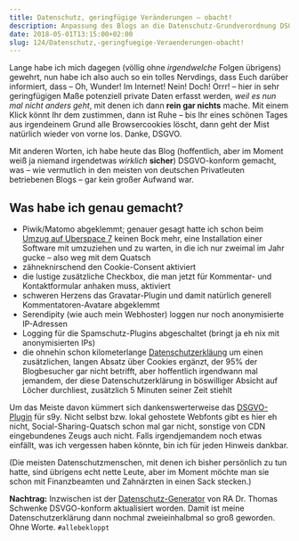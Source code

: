 ```yaml
---
title: Datenschutz, geringfügige Veränderungen – obacht!
description: Anpassung des Blogs an die Datenschutz-Grundverordnung DSGVO
date: 2018-05-01T13:15:00+02:00
slug: 124/Datenschutz,-geringfuegige-Veraenderungen-obacht!
---
```


Lange habe ich mich dagegen (völlig ohne _irgendwelche_ Folgen übrigens) gewehrt, nun habe ich also auch so ein tolles Nervdings, dass Euch darüber informiert, dass – Oh, Wunder! Im Internet! Nein! Doch! Orrr! – hier in sehr geringfügigen Maße potenziell private Daten erfasst werden, _weil es nun mal nicht anders geht_, mit denen ich dann **rein gar nichts** mache. Mit einem Klick könnt Ihr dem zustimmen, dann ist Ruhe – bis Ihr eines schönen Tages aus irgendeinem Grund alle Browsercookies löscht, dann geht der Mist natürlich wieder von vorne los. Danke, DSGVO.

Mit anderen Worten, ich habe heute das Blog (hoffentlich, aber im Moment weiß ja niemand irgendetwas _wirklich_ **sicher**) DSGVO-konform gemacht, was – wie vermutlich in den meisten von deutschen Privatleuten betriebenen Blogs – gar kein großer Aufwand war.

## Was habe ich genau gemacht?

-   Piwik/Matomo abgeklemmt; genauer gesagt hatte ich schon beim [Umzug auf Uberspace 7](/archiv/121/Beta.html) keinen Bock mehr, eine Installation einer Software mit umzuziehen und zu warten, in die ich nur zweimal im Jahr gucke – also weg mit dem Quatsch
-   zähneknirschend den Cookie-Consent aktiviert
-   die lustige zusätzliche Checkbox, die man jetzt für Kommentar- und Kontaktformular anhaken muss, aktiviert
-   schweren Herzens das Gravatar-Plugin und damit natürlich generell Kommentatoren-Avatare abgeklemmt
-   Serendipity (wie auch mein Webhoster) loggen nur noch anonymisierte IP-Adressen
-   Logging für die Spamschutz-Plugins abgeschaltet (bringt ja eh nix mit anonymisierten IPs)
-   die ohnehin schon kilometerlange [Datenschutzerkläung](/datenschutz/) um einen zusätzlichen, langen Absatz über Cookies ergänzt, der 95% der Blogbesucher gar nicht betrifft, aber hoffentlich irgendwann mal jemandem, der diese Datenschutzerklärung in böswilliger Absicht auf Löcher durchliest, zusätzlich 5 Minuten seiner Zeit stiehlt

Um das Meiste davon kümmert sich dankenswerterweise das [DSGVO-Plugin](http://spartacus.s9y.org/index.php?mode=bygroups_event_en#serendipity_event_dsgvo_gdpr) für s9y. Nicht selbst bzw. lokal gehostete Webfonts gibt es hier eh nicht, Social-Sharing-Quatsch schon mal gar nicht, sonstige von CDN eingebundenes Zeugs auch nicht. Falls irgendjemandem noch etwas einfällt, was ich vergessen haben könnte, bin ich für jeden Hinweis dankbar.

(Die meisten Datenschutzmenschen, mit denen ich bisher persönlich zu tun hatte, sind übrigens echt nette Leute, aber im Moment möchte man sie schon mit Finanzbeamten und Zahnärzten in einen Sack stecken.)

**Nachtrag:** Inzwischen ist der [Datenschutz-Generator](https://datenschutz-generator.de) von RA Dr. Thomas Schwenke DSVGO-konform aktualisiert worden. Damit ist meine Datenschutzerklärung dann nochmal zweieinhalbmal so groß geworden. Ohne Worte. `#allebekloppt`
